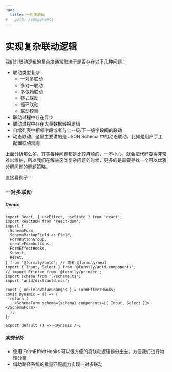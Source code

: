 ```yaml
---
nav:
  title: 一对多联动
#   path: /components
---
```


# 实现复杂联动逻辑

我们的联动逻辑的复杂度通常取决于是否存在以下几种问题：

- 联动类型复杂
  - 一对多联动
  - 多对一联动
  - 多依赖联动
  - 链式联动
  - 循环联动
  - 联动校验
- 联动过程中存在异步
- 联动过程中存在大量数据转换逻辑
- 自增列表中相邻字段或者与上一级/下一级字段间的联动
- 动态联动，这里主要讲的是 JSON Schema 中的动态联动，比如是用户手工配置联动规则

上面分析那么多，其实每种问题都是比较麻烦的，一不小心，就会把代码变得非常难以维护，所以我们在解决这类复杂问题的时候，更多的是需要寻找一个可以优雅分解问题的解题策略。

直接看例子：

### 一对多联动

##### Demo:

```tsx
import React, { useEffect, useState } from 'react';
import ReactDOM from 'react-dom';
import {
  SchemaForm,
  SchemaMarkupField as Field,
  FormButtonGroup,
  createFormActions,
  FormEffectHooks,
  Submit,
  Reset,
} from '@formily/antd'; // 或者 @formily/next
import { Input, Select } from '@formily/antd-components';
// import Printer from '@formily/printer';
import schema from './schema.ts';
import 'antd/dist/antd.css';

const { onFieldValueChange$ } = FormEffectHooks;
const Dynamic = () => {
  return (
    <SchemaForm schema={schema} components={{ Input, Select }}></SchemaForm>
  );
};

export default () => <Dynamic />;
```

##### 案例分析

- 使用 FormEffectHooks 可以很方便的将联动逻辑拆分出去，方便我们进行物理分离
- 借助路径系统的批量匹配能力实现一对多联动
